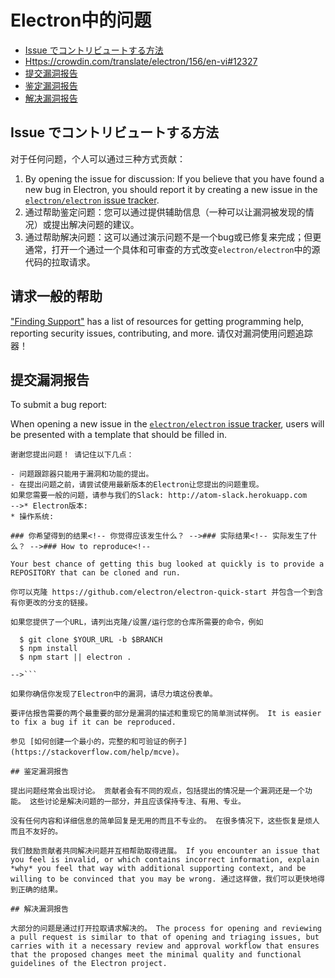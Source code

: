 # Electron中的问题

* [Issue でコントリビュートする方法](#how-to-contribute-to-issues)
* [Https://crowdin.com/translate/electron/156/en-vi#12327](#asking-for-general-help)
* [提交漏洞报告](#submitting-a-bug-report)
* [鉴定漏洞报告](#triaging-a-bug-report)
* [解决漏洞报告](#resolving-a-bug-report)

## Issue でコントリビュートする方法

对于任何问题，个人可以通过三种方式贡献：

1. By opening the issue for discussion: If you believe that you have found a new bug in Electron, you should report it by creating a new issue in the [`electron/electron` issue tracker](https://github.com/electron/electron/issues).
2. 通过帮助鉴定问题：您可以通过提供辅助信息（一种可以让漏洞被发现的情况）或提出解决问题的建议。
3. 通过帮助解决问题：这可以通过演示问题不是一个bug或已修复来完成；但更通常，打开一个通过一个具体和可审查的方式改变`electron/electron`中的源代码的拉取请求。

## 请求一般的帮助

["Finding Support"](../tutorial/support.md#finding-support) has a list of resources for getting programming help, reporting security issues, contributing, and more. 请仅对漏洞使用问题追踪器！

## 提交漏洞报告

To submit a bug report:

When opening a new issue in the [`electron/electron` issue tracker](https://github.com/electron/electron/issues/new/choose), users will be presented with a template that should be filled in.

```markdown<!--
谢谢您提出问题！ 请记住以下几点：

- 问题跟踪器只能用于漏洞和功能的提出。
- 在提出问题之前，请尝试使用最新版本的Electron让您提出的问题重现。
如果您需要一般的问题，请参与我们的Slack: http://atom-slack.herokuapp.com
-->* Electron版本: 
* 操作系统: 

### 你希望得到的结果<!-- 你觉得应该发生什么？ -->### 实际结果<!-- 实际发生了什么？ -->### How to reproduce<!--

Your best chance of getting this bug looked at quickly is to provide a REPOSITORY that can be cloned and run.

你可以克隆 https://github.com/electron/electron-quick-start 并包含一个到含有你更改的分支的链接。

如果您提供了一个URL，请列出克隆/设置/运行您的仓库所需要的命令，例如

  $ git clone $YOUR_URL -b $BRANCH
  $ npm install
  $ npm start || electron .

-->```

如果你确信你发现了Electron中的漏洞，请尽力填这份表单。

要评估报告需要的两个最重要的部分是漏洞的描述和重现它的简单测试样例。 It is easier to fix a bug if it can be reproduced.

参见 [如何创建一个最小的，完整的和可验证的例子](https://stackoverflow.com/help/mcve)。

## 鉴定漏洞报告

提出问题经常会出现讨论。 贡献者会有不同的观点，包括提出的情况是一个漏洞还是一个功能。 这些讨论是解决问题的一部分，并且应该保持专注、有用、专业。

没有任何内容和详细信息的简单回复是无用的而且不专业的。 在很多情况下，这些恢复是烦人而且不友好的。

我们鼓励贡献者共同解决问题并互相帮助取得进展。 If you encounter an issue that you feel is invalid, or which contains incorrect information, explain *why* you feel that way with additional supporting context, and be willing to be convinced that you may be wrong. 通过这样做，我们可以更快地得到正确的结果。

## 解决漏洞报告

大部分的问题是通过打开拉取请求解决的。 The process for opening and reviewing a pull request is similar to that of opening and triaging issues, but carries with it a necessary review and approval workflow that ensures that the proposed changes meet the minimal quality and functional guidelines of the Electron project.
